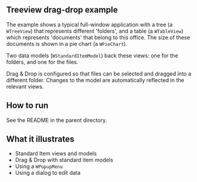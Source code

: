 Treeview drag-drop example
--------------------------

The example shows a typical full-window application with a tree (a
`WTreeView`) that represents different 'folders', and a table (a
`WTableView`) which represents 'documents' that belong to this
office. The size of these documents is shown in a pie chart
(a `WPieChart`).

Two data models (`WStandardItemModel`) back these views: one for the
folders, and one for the files.

Drag & Drop is configured so that files can be selected and dragged
into a different folder. Changes to the model are automatically
reflected in the relevant views.

How to run
----------

See the README in the parent directory.

What it illustrates
-------------------

- Standard Item views and models
- Drag & Drop with standard item models
- Using a `WPopupMenu`
- Using a dialog to edit data
